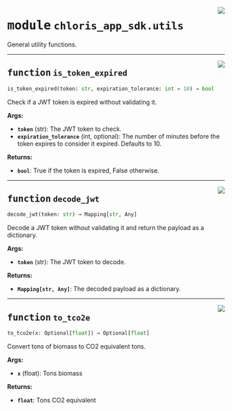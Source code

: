 <!-- markdownlint-disable -->

<a href="https://github.com/chloris-geospatial/chloris-app-sdk/blob/main/src/chloris_app_sdk/utils.py#L0"><img align="right" style="float:right;" src="https://img.shields.io/badge/-source-cccccc?style=flat-square"></a>

# <kbd>module</kbd> `chloris_app_sdk.utils`
General utility functions.  


---

<a href="https://github.com/chloris-geospatial/chloris-app-sdk/blob/main/src/chloris_app_sdk/utils.py#L8"><img align="right" style="float:right;" src="https://img.shields.io/badge/-source-cccccc?style=flat-square"></a>

## <kbd>function</kbd> `is_token_expired`

```python
is_token_expired(token: str, expiration_tolerance: int = 10) → bool
```

Check if a JWT token is expired without validating it. 



**Args:**
 
 - <b>`token`</b> (str):  The JWT token to check. 
 - <b>`expiration_tolerance`</b> (int, optional):  The number of minutes before the token expires to consider it expired. Defaults to 10. 



**Returns:**
 
 - <b>`bool`</b>:  True if the token is expired, False otherwise. 


---

<a href="https://github.com/chloris-geospatial/chloris-app-sdk/blob/main/src/chloris_app_sdk/utils.py#L33"><img align="right" style="float:right;" src="https://img.shields.io/badge/-source-cccccc?style=flat-square"></a>

## <kbd>function</kbd> `decode_jwt`

```python
decode_jwt(token: str) → Mapping[str, Any]
```

Decode a JWT token without validating it and return the payload as a dictionary. 



**Args:**
 
 - <b>`token`</b> (str):  The JWT token to decode. 



**Returns:**
 
 - <b>`Mapping[str, Any]`</b>:  The decoded payload as a dictionary. 


---

<a href="https://github.com/chloris-geospatial/chloris-app-sdk/blob/main/src/chloris_app_sdk/utils.py#L50"><img align="right" style="float:right;" src="https://img.shields.io/badge/-source-cccccc?style=flat-square"></a>

## <kbd>function</kbd> `to_tco2e`

```python
to_tco2e(x: Optional[float]) → Optional[float]
```

Convert tons of biomass to CO2 equivalent tons. 



**Args:**
 
 - <b>`x`</b> (float):  Tons biomass 



**Returns:**
 
 - <b>`float`</b>:  Tons CO2 equivalent 


